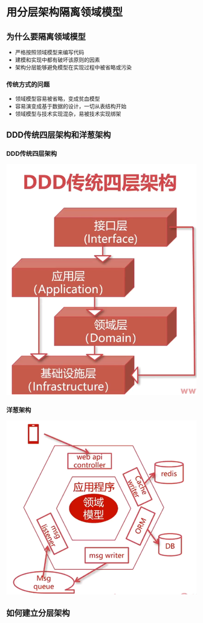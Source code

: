 <!--
 * @Author: ChenRun
 * @Date: 2022-02-24 22:29:39
 * @Description: 
-->
# 用分层架构隔离领域模型

## 为什么要隔离领域模型

- 严格按照领域模型来编写代码
- 建模和实现中都有破坏该原则的因素
- 架构分层能够避免模型在实现过程中被省略或污染

### 传统方式的问题

- 领域模型容易被省略，变成贫血模型
- 容易演变成基于数据的设计，一切从表结构开始
- 领域模型与技术实现混杂，易被技术实现绑架

## DDD传统四层架构和洋葱架构

### DDD传统四层架构

![DDD传统四层架构](../images/DDD四层架构.png)

### 洋葱架构

![洋葱架构](../images/洋葱架构.png)

## 如何建立分层架构
